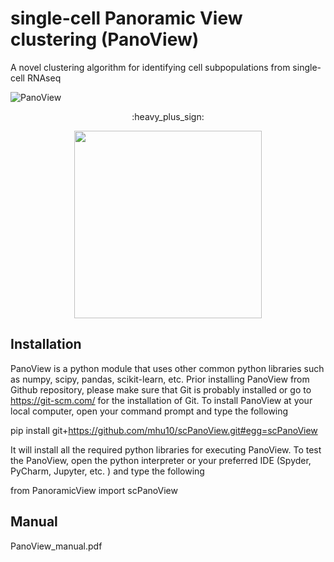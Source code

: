 # single-cell Panoramic View clustering (PanoView) #
A novel clustering algorithm for identifying cell subpopulations from single-cell RNAseq


![PanoView](https://github.com/mhu10/scPanoView/blob/master/PanoView.jpg)
<p align="center">
  :heavy_plus_sign:

<p align="center">
  <img width="300" height="300" src="https://github.com/mhu10/scPanoView/blob/master/OLMC.gif">
</p>


## Installation ##
PanoView is a python module that uses other common python libraries such as numpy, scipy, pandas, scikit-learn, etc. Prior installing PanoView from Github repository, please make sure that Git is probably installed or go to https://git-scm.com/  for the installation of Git.
To install PanoView at your local computer, open your command prompt and type the following


pip install git+https://github.com/mhu10/scPanoView.git#egg=scPanoView


It will install all the required python libraries for executing PanoView. To test the PanoView, open the python interpreter or your preferred IDE (Spyder, PyCharm, Jupyter, etc. ) and type the following


from PanoramicView import scPanoView



## Manual ##

PanoView_manual.pdf
